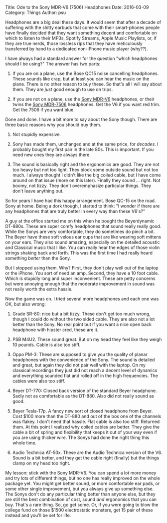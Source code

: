 Title: Ode to the Sony MDR-V6 (7506) Headphones
Date: 2016-03-09
Category: Things
Author: psu

Headphones are a big deal these days. It would seem that after a decade of suffering with the shitty earbuds that come with their smart-phones people have finally decided that they want something decent and comfortable on which to listen to their MP3s, Spotify Streams, Apple Music Playlists, or, if they are true nerds, those lossless rips that they have meticulously transferred by hand to a dedicated non-iPhone music player (why??).

I have always had a standard answer for the question "which headphones should  I be using?" The answer has two parts:

1. If you are on a plane, use the Bose QC15 noise cancelling headphones. These sounds like crap, but at least you can hear the music on the plane. There is no other reason to buy these. So that's all I will say about them. They are *just* good enough to use on trips.

2. If you are not on a plane, use the <a href="http://www.amazon.com/Sony-MDRV6-Studio-Monitor-Headphones/dp/B00001WRSJ">Sony MDR-V6</a> headphones, or their twins the <a href="http://www.amazon.com/gp/product/B000AJIF4E/">Sony MDR-7506</a> headphones. Get the V6 if you want red trim. Get the 7506 if you want blue.

Done and done. I have a bit more to say about the Sony though. There are three basic reasons why you should buy them.

1. Not stupidly expensive.

2. Sony has made them, unchanged and at the same price, for *decades*. I probably bought my first pair in the late 80s. This is important. If you need new ones they are always there.

3. The sound is basically right and the ergonomics are good. They are not too heavy but not too light. They block some outside sound but not too much. I always thought I didn't like the big coiled cable, but I have come around on that issue (more on this later). Finally they sound ... right. Not boomy, not tizzy. They don't overemphasize particular things. They don't leave anything out. 

So for years I have had this happy arrangement. Bose QC-15 on the road. Sony at home. Being a dork though, I started to think: "I wonder if there are any headphones that are truly better in every way than these V6's?"

A guy at the office started me on this when he bought the Beyerdynamic DT-880s. These are super comfy headphones that sound really really good. While the Sonys are very comfortable, they do sometimes do pinch a bit. The Beyer have these soft velous ear cups that are like wearing soft mittens on your ears. They also sound amazing, especially on the detailed acoustic and Classical music that I like. You can really hear the edges of those violin strings shaking back and forth. This was the first time I had really heard something *better* than the Sony.

But I stopped using them. Why? First, they don't play well out of the laptop or the iPhone. You sort of need an amp. Second, they have a 10 foot cable. Which is stupidly long and super inconvenient. These are petty concerns but were annoying enough that the moderate improvement in sound was not really worth the extra hassle.

Now the game was on. I tried several more headphones and each one was OK, but also wrong:

1. Grade SR-80: nice but a bit tizzy. These don't get too much wrong, though I could do without the two sided cable. They are also not a lot better than the Sony. No real point but if you want a nice open back headphone with hipster cred, these are it.

2. PSB M4U2. These sound great. But on my head they feel like they weigh 10 pounds. Cable is also too stiff.

3. Oppo PM-3: These are supposed to give you the quality of planar headphones with the convenience of the Sony. The sound is detailed and great, but again they did not pair well with the laptop. On my classical recordings they just did not reach a decent level of dynamics and everything sounded flat and rolled off in the high frequencies. The cables were also too stiff.

4. Beyer DT-770: Closed back version of the standard Beyer headphone. Sadly not as comfortable as the DT-880. Also did not really sound as good.

5. Beyer Tesla-T7p. A fancy new sort of closed headphone from Beyer. Cost $100 more than the DT-880 and out of the box one of the channels was flakey. I don't need that hassle. Flat cable is also too stiff. Returned them. At this point I realized why coiled cables are better. They give the cable a bit of spring and flexibility that keeps it out of your way even if you are using thicker wire. The Sonys had done the right thing this whole time.

6. Audio Technica AT-50x. These are the Audio Technica version of the V6. Sound is a bit better, and they get the cable right (finally) but the things clamp on my head too right.

My lesson: stick with the Sony MDR-V6. You can spend a lot more money and try lots of different things, but no one has really improved on the whole package yet. You might get better sound, or more comfortable ear pads, or some other single improvement, but you always give up something else. The Sonys don't do any particular thing better than anyone else, but they are still the best combination of cost, sound *and* ergonomics that you can buy. That's a rare thing. So, go get some. Or, if you were going to blow the college fund on those $1500 electrostatic monsters, get 15 pair of these instead and you'll be set for life.




